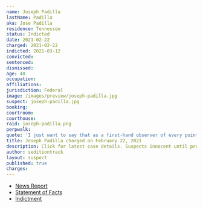 ```yaml
---
name: Joseph Padilla
lastName: Padilla
aka: Jose Padilla
residence: Tennessee
status: Indicted
date: 2021-02-22
charged: 2021-02-22
indicted: 2021-03-12
convicted: 
sentenced: 
dismissed: 
age: 40
occupation:
affiliations:
jurisdiction: Federal
image: /images/preview/joseph-padilla.jpg
suspect: joseph-padilla.jpg
booking:
courtroom:
courthouse:
raid: joseph-padilla.png
perpwalk:
quote: 'I just want to say that as a first-hand observer of every point of last night, that it was not Antifa.'
title: Joseph Padilla charged on February 22, 2021
description: Click for latest case details. Suspects innocent until proven guilty.
author: seditiontrack
layout: suspect
published: true
charges:
---
```

- [News Report](https://www.timesfreepress.com/news/local/story/2021/feb/23/chattanooga-area-man-accused-participating-capitol-riot-january-6-arrested/542166/)
- [Statement of Facts](https://extremism.gwu.edu/sites/g/files/zaxdzs2191/f/Joseph%20Padilla%20Complaint%20and%20Statement%20of%20Facts.pdf)
- [Indictment](https://www.justice.gov/usao-dc/case-multi-defendant/file/1379316/download)
